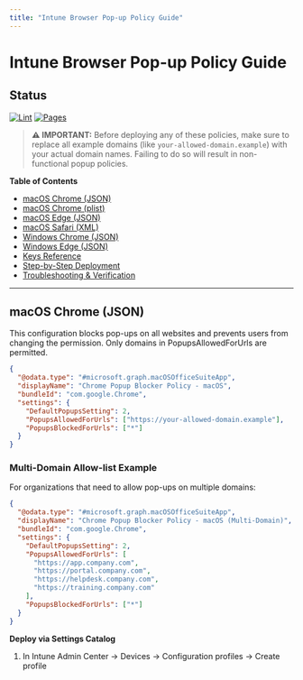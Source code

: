 ```yaml
---
title: "Intune Browser Pop-up Policy Guide"
---
```


# Intune Browser Pop-up Policy Guide

## Status

[![Lint](https://github.com/a-ariff/Intune-MDM-Popup-Policies-macOS-Safari-Edge-Chrome-and-Windows-Edge-Chrome-/workflows/Lint/badge.svg)](https://github.com/a-ariff/Intune-MDM-Popup-Policies-macOS-Safari-Edge-Chrome-and-Windows-Edge-Chrome-/actions/workflows/lint.yml)
[![Pages](https://github.com/a-ariff/Intune-MDM-Popup-Policies-macOS-Safari-Edge-Chrome-and-Windows-Edge-Chrome-/workflows/Pages/badge.svg)](https://github.com/a-ariff/Intune-MDM-Popup-Policies-macOS-Safari-Edge-Chrome-and-Windows-Edge-Chrome-/actions/workflows/pages.yml)

> **⚠️ IMPORTANT:** Before deploying any of these policies, make sure to replace all example domains (like `your-allowed-domain.example`) with your actual domain names. Failing to do so will result in non-functional popup policies.

**Table of Contents**

- [macOS Chrome (JSON)](#macos-chrome-json)
- [macOS Chrome (plist)](#macos-chrome-plist)
- [macOS Edge (JSON)](#macos-edge-json)
- [macOS Safari (XML)](#macos-safari-xml)
- [Windows Chrome (JSON)](#windows-chrome-json)
- [Windows Edge (JSON)](#windows-edge-json)
- [Keys Reference](#keys-reference)
- [Step-by-Step Deployment](#step-by-step-deployment)
- [Troubleshooting & Verification](#troubleshooting--verification)

---

## macOS Chrome (JSON)

This configuration blocks pop-ups on all websites and prevents users from changing the permission. Only domains in PopupsAllowedForUrls are permitted.

```json
{
  "@odata.type": "#microsoft.graph.macOSOfficeSuiteApp",
  "displayName": "Chrome Popup Blocker Policy - macOS",
  "bundleId": "com.google.Chrome",
  "settings": {
    "DefaultPopupsSetting": 2,
    "PopupsAllowedForUrls": ["https://your-allowed-domain.example"],
    "PopupsBlockedForUrls": ["*"]
  }
}
```

### Multi-Domain Allow-list Example

For organizations that need to allow pop-ups on multiple domains:

```json
{
  "@odata.type": "#microsoft.graph.macOSOfficeSuiteApp",
  "displayName": "Chrome Popup Blocker Policy - macOS (Multi-Domain)",
  "bundleId": "com.google.Chrome",
  "settings": {
    "DefaultPopupsSetting": 2,
    "PopupsAllowedForUrls": [
      "https://app.company.com",
      "https://portal.company.com",
      "https://helpdesk.company.com",
      "https://training.company.com"
    ],
    "PopupsBlockedForUrls": ["*"]
  }
}
```

**Deploy via Settings Catalog**

1. In Intune Admin Center → Devices → Configuration profiles → Create profile
